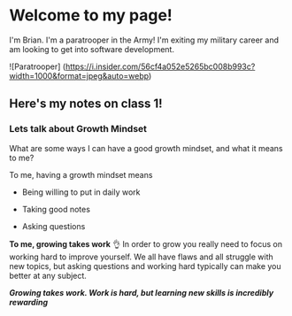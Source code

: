 # Welcome to my page! #

I'm Brian. I'm a paratrooper in the Army! I'm exiting my military career and am looking to get into software development.

![Paratrooper] (https://i.insider.com/56cf4a052e5265bc008b993c?width=1000&format=jpeg&auto=webp) 


## Here's my notes on class 1! 


### Lets talk about Growth Mindset

What are some ways I can have a good growth mindset, and what it means to me?

To me, having a growth mindset means

- Being willing to put in daily work

- Taking good notes

- Asking questions

**To me, growing takes work** :ok_hand: 
In order to grow you really need to focus on working hard to improve yourself. We all have flaws and all struggle with new topics, but asking questions and working hard typically can make you better at any subject.

***Growing takes work. Work is hard, but learning new skills is incredibly rewarding***



